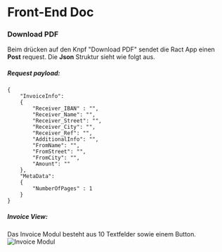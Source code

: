 # Front-End Doc

### Download PDF

Beim drücken auf den Knpf "Download PDF" sendet die Ract App einen **Post** request. 
Die **Json** Struktur sieht wie folgt aus. 

##### Request payload:
```
{
    "InvoiceInfo":
    {
        "Receiver_IBAN" : "",
        "Receiver_Name": "", 
        "Receiver_Street": "", 
        "Receiver_City": "", 
        "Receiver_Ref": "", 
        "AdditionalInfo": "",  
        "FromName": "",
        "FromStreet": "",
        "FromCity": "",
        "Amount": ""
    },
    "MetaData": 
    {
        "NumberOfPages" : 1
    }
}
```

##### Invoice View:

Das Invoice Modul besteht aus 10 Textfelder sowie einem Button. 
![Invoice Modul](QRCode_View.png)

